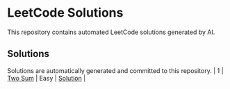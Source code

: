 # LeetCode Solutions

This repository contains automated LeetCode solutions generated by AI.

## Solutions

Solutions are automatically generated and committed to this repository.
| 1 | [Two Sum](https://leetcode.com/problems/two-sum/) | Easy | [Solution](easy\1-two-sum.js) |
